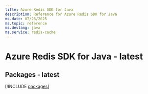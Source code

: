 ```yaml
---
title: Azure Redis SDK for Java
description: Reference for Azure Redis SDK for Java
ms.date: 07/23/2025
ms.topic: reference
ms.devlang: java
ms.service: redis-cache
---
```

# Azure Redis SDK for Java - latest
## Packages - latest
[!INCLUDE [packages](redis-index.md)]